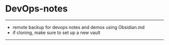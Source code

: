 # DevOps-notes
---
- remote backup for devops notes and demos using Obsidian.md
- if cloning, make sure to set up a new vault
---
